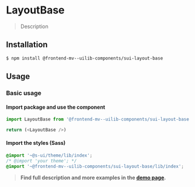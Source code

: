 # LayoutBase

> Description

<!-- ![](./assets/preview.png) -->

## Installation

```sh
$ npm install @frontend-mv--uilib-components/sui-layout-base
```

## Usage

### Basic usage

#### Import package and use the component

```js
import LayoutBase from '@frontend-mv--uilib-components/sui-layout-base'

return (<LayoutBase />)
```

#### Import the styles (Sass)

```css
@import '~@s-ui/theme/lib/index';
/* @import 'your theme'; */
@import '~@frontend-mv--uilib-components/sui-layout-base/lib/index';
```


> **Find full description and more examples in the [demo page](#).**